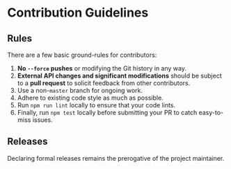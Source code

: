 # Contribution Guidelines

## Rules

There are a few basic ground-rules for contributors:

1. **No `--force` pushes** or modifying the Git history in any way.
2. **External API changes and significant modifications** should be subject to a **pull request** to solicit feedback from other contributors.
3. Use a non-`master` branch for ongoing work.
4. Adhere to existing code style as much as possible.
5. Run `npm run lint` locally to ensure that your code lints.
6. Finally, run `npm test` locally before submitting your PR to catch easy-to-miss issues.

## Releases

Declaring formal releases remains the prerogative of the project maintainer.
